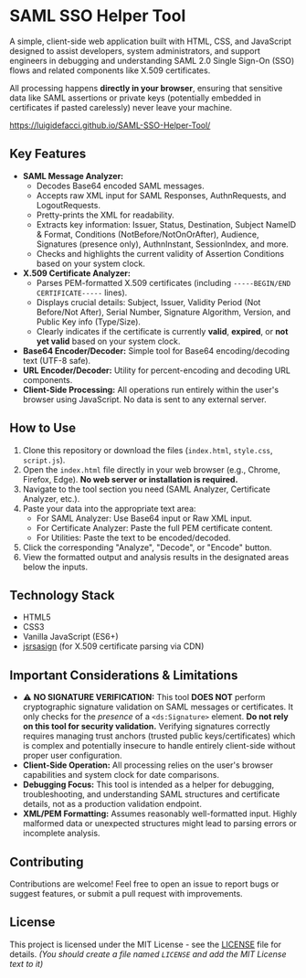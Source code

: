 # SAML SSO Helper Tool

A simple, client-side web application built with HTML, CSS, and JavaScript designed to assist developers, system administrators, and support engineers in debugging and understanding SAML 2.0 Single Sign-On (SSO) flows and related components like X.509 certificates.

All processing happens **directly in your browser**, ensuring that sensitive data like SAML assertions or private keys (potentially embedded in certificates if pasted carelessly) never leave your machine.

https://luigidefacci.github.io/SAML-SSO-Helper-Tool/

## Key Features

*   **SAML Message Analyzer:**
    *   Decodes Base64 encoded SAML messages.
    *   Accepts raw XML input for SAML Responses, AuthnRequests, and LogoutRequests.
    *   Pretty-prints the XML for readability.
    *   Extracts key information: Issuer, Status, Destination, Subject NameID & Format, Conditions (NotBefore/NotOnOrAfter), Audience, Signatures (presence only), AuthnInstant, SessionIndex, and more.
    *   Checks and highlights the current validity of Assertion Conditions based on your system clock.
*   **X.509 Certificate Analyzer:**
    *   Parses PEM-formatted X.509 certificates (including `-----BEGIN/END CERTIFICATE-----` lines).
    *   Displays crucial details: Subject, Issuer, Validity Period (Not Before/Not After), Serial Number, Signature Algorithm, Version, and Public Key info (Type/Size).
    *   Clearly indicates if the certificate is currently **valid**, **expired**, or **not yet valid** based on your system clock.
*   **Base64 Encoder/Decoder:** Simple tool for Base64 encoding/decoding text (UTF-8 safe).
*   **URL Encoder/Decoder:** Utility for percent-encoding and decoding URL components.
*   **Client-Side Processing:** All operations run entirely within the user's browser using JavaScript. No data is sent to any external server.

## How to Use

1.  Clone this repository or download the files (`index.html`, `style.css`, `script.js`).
2.  Open the `index.html` file directly in your web browser (e.g., Chrome, Firefox, Edge). **No web server or installation is required.**
3.  Navigate to the tool section you need (SAML Analyzer, Certificate Analyzer, etc.).
4.  Paste your data into the appropriate text area:
    *   For SAML Analyzer: Use Base64 input or Raw XML input.
    *   For Certificate Analyzer: Paste the full PEM certificate content.
    *   For Utilities: Paste the text to be encoded/decoded.
5.  Click the corresponding "Analyze", "Decode", or "Encode" button.
6.  View the formatted output and analysis results in the designated areas below the inputs.

## Technology Stack

*   HTML5
*   CSS3
*   Vanilla JavaScript (ES6+)
*   [jsrsasign](https://github.com/kjur/jsrsasign) (for X.509 certificate parsing via CDN)

## Important Considerations & Limitations

*   ⚠️ **NO SIGNATURE VERIFICATION:** This tool **DOES NOT** perform cryptographic signature validation on SAML messages or certificates. It only checks for the *presence* of a `<ds:Signature>` element. **Do not rely on this tool for security validation.** Verifying signatures correctly requires managing trust anchors (trusted public keys/certificates) which is complex and potentially insecure to handle entirely client-side without proper user configuration.
*   **Client-Side Operation:** All processing relies on the user's browser capabilities and system clock for date comparisons.
*   **Debugging Focus:** This tool is intended as a helper for debugging, troubleshooting, and understanding SAML structures and certificate details, not as a production validation endpoint.
*   **XML/PEM Formatting:** Assumes reasonably well-formatted input. Highly malformed data or unexpected structures might lead to parsing errors or incomplete analysis.

## Contributing

Contributions are welcome! Feel free to open an issue to report bugs or suggest features, or submit a pull request with improvements.

## License

This project is licensed under the MIT License - see the [LICENSE](LICENSE) file for details.
*(You should create a file named `LICENSE` and add the MIT License text to it)*

